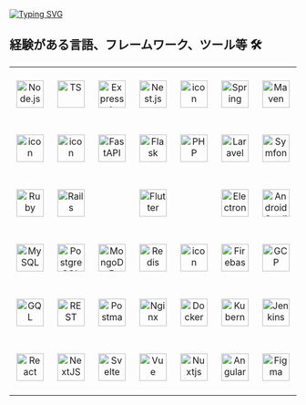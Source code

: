 [![Typing SVG](https://readme-typing-svg.herokuapp.com?font=Pacifico&color=%2336BCF7&size=48&center=true&vCenter=true&width=1200&height=100&lines=フロントエンド・フルスタック・アジャイル;Frontend・FullStack・Agile;前端・全栈・敏捷)](https://git.io/typing-svg)

## 経験がある言語、フレームワーク、ツール等 🛠

<table align="center">
  <tr>
    <td align="center" width="96" height="96">
        <img src="https://skillicons.dev/icons?i=nodejs" width="48" height="48" alt="Node.js" />
    </td>
    <td align="center" width="96" height="96">
        <img src="https://techstack-generator.vercel.app/ts-icon.svg" alt="TS" width="48" height="48" />
    </td>
    <td align="center" width="96" height="96">
        <img src="https://skillicons.dev/icons?i=expressjs" width="48" height="48" alt="Express.js" />
    </td>
    <td align="center" width="96" height="96">
      <img src="https://skillicons.dev/icons?i=nestjs" width="48" height="48" alt="Nest.js" />
    </td>
    <td align="center" width="96" height="96">
      <img src="https://techstack-generator.vercel.app/java-icon.svg" alt="icon" width="48" height="48" />
    </td>
    <td align="center" width="96" height="96">
      <img src="https://skillicons.dev/icons?i=spring" width="48" height="48" alt="Spring" />
    </td>
    <td align="center" width="96" height="96">
      <img src="https://skillicons.dev/icons?i=maven" width="48" height="48" alt="Maven" />
    </td>
  </tr>
  <tr>
    <td align="center" width="96" height="96">
      <img src="https://techstack-generator.vercel.app/python-icon.svg" alt="icon" width="48" height="48" />
    </td>
    <td align="center" width="96" height="96">
      <img src="https://techstack-generator.vercel.app/django-icon.svg" alt="icon" width="48" height="48" />
    </td>
    <td align="center" width="96" height="96">
      <img src="https://skillicons.dev/icons?i=fastapi" width="48" height="48" alt="FastAPI" />
    </td>
    <td align="center" width="96" height="96">
      <img src="https://skillicons.dev/icons?i=flask" width="48" height="48" alt="Flask" />
    </td>
    <td align="center" width="96" height="96">
      <img src="https://skillicons.dev/icons?i=php" width="48" height="48" alt="PHP" />
    </td>
    <td align="center" width="96" height="96">
      <img src="https://skillicons.dev/icons?i=laravel" width="48" height="48" alt="Laravel" />
    </td>
    <td align="center" width="96" height="96">
      <img src="https://skillicons.dev/icons?i=symfony" width="48" height="48" alt="Symfony" />
    </td>
  </tr>
  <tr>
    <td align="center" width="96" height="96">
      <img src="https://skillicons.dev/icons?i=ruby" width="48" height="48" alt="Ruby" />
    </td>
    <td align="center" width="96" height="96">
      <img src="https://skillicons.dev/icons?i=rails" width="48" height="48" alt="Rails" />
    </td>
    <td align="center" width="72" height="96"></td>
    <td align="center" width="72" height="96">
      <img src="https://skillicons.dev/icons?i=flutter" width="48" height="48" alt="Flutter" />
    </td>
    <td align="center" width="72" height="96"></td>
    <td align="center" width="72" height="96">
      <img src="https://skillicons.dev/icons?i=electron" width="48" height="48" alt="Electron" />
    </td>
    <td align="center" width="72" height="96">
      <img src="https://skillicons.dev/icons?i=androidstudio" width="48" height="48" alt="AndroidStudio" />
    </td>
  </tr>
  <tr>
    <td align="center" width="96" height="96">
      <img src="https://techstack-generator.vercel.app/mysql-icon.svg" alt="MySQL" width="48" height="48" />
    </td>
    <td align="center" width="96" height="96">
      <img src="https://skillicons.dev/icons?i=postgresql" width="48" height="48" alt="PostgreSQL" />
    </td>
    <td align="center" width="96" height="96">
      <img src="https://skillicons.dev/icons?i=mongodb" width="48" height="48" alt="MongoDB" />
    </td>
    <td align="center" width="96" height="96">
      <img src="https://skillicons.dev/icons?i=redis" width="48" height="48" alt="Redis" />
    </td>
    <td align="center" width="96" height="96">
      <img src="https://techstack-generator.vercel.app/aws-icon.svg" alt="icon" width="48" height="48" />
    </td>
    <td align="center" width="96" height="96">
      <img src="https://skillicons.dev/icons?i=firebase" width="48" height="48" alt="Firebase" />
    </td>
    <td align="center" width="96" height="96">
      <img src="https://skillicons.dev/icons?i=gcp" width="48" height="48" alt="GCP" />
    </td>
  </tr>
  <tr>
    <td align="center" width="96" height="96">
      <img src="https://techstack-generator.vercel.app/graphql-icon.svg" width="48" height="48" alt="GQL" />
    </td>
    <td align="center" width="96" height="96">
      <img src="https://techstack-generator.vercel.app/restapi-icon.svg" width="48" height="48" alt="REST" />
    </td>
    <td align="center" width="96" height="96">
      <img src="https://skillicons.dev/icons?i=postman" width="48" height="48" alt="Postman" />
    </td>
    <td align="center" width="96" height="96">
      <img src="https://techstack-generator.vercel.app/nginx-icon.svg" width="48" height="48" alt="Nginx" />
    </td>
    <td align="center" width="96" height="96">
      <img src="https://techstack-generator.vercel.app/docker-icon.svg" width="48" height="48" alt="Docker" />
    </td>
    <td align="center" width="96" height="96">
      <img src="https://techstack-generator.vercel.app/kubernetes-icon.svg" width="48" height="48" alt="Kubernetes" />
    </td>
    <td align="center" width="96" height="96">
      <img src="https://skillicons.dev/icons?i=jenkins" width="48" height="48" alt="Jenkins" />
    </td>
  </tr>
  <tr>
    <td align="center" width="96" height="96">
        <img src="https://techstack-generator.vercel.app/react-icon.svg" alt="React" width="48" height="48" />
    </td>
    <td align="center" width="96" height="96">
      <img src="https://skillicons.dev/icons?i=nextjs" width="48" height="48" alt="NextJS" />
    </td>
    <td align="center" width="96" height="96">
      <img src="https://skillicons.dev/icons?i=svelte" width="48" height="48" alt="Svelte" />
    </td>
    <td align="center" width="96" height="96">
      <img src="https://skillicons.dev/icons?i=vue" width="48" height="48" alt="Vue" />
    </td>
    <td align="center" width="96" height="96">
      <img src="https://skillicons.dev/icons?i=nuxtjs" width="48" height="48" alt="Nuxtjs" />
    </td>
    <td align="center" width="96" height="96">
      <img src="https://skillicons.dev/icons?i=angular" width="48" height="48" alt="Angular" />
    </td>
    <td align="center" width="96" height="96">
      <img src="https://skillicons.dev/icons?i=figma" width="48" height="48" alt="Figma" />
    </td>
  </tr>
</table>
